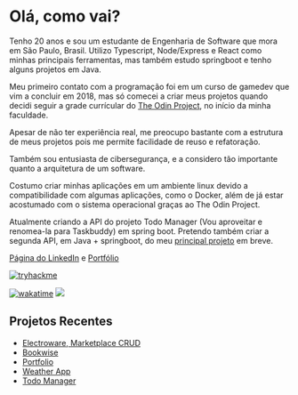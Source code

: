 # Olá, como vai?
Tenho 20 anos e sou um estudante de Engenharia de Software que mora em São Paulo, Brasil. Utilizo Typescript, Node/Express e React como minhas principais ferramentas, mas também estudo springboot e tenho alguns projetos em Java.

Meu primeiro contato com a programação foi em um curso de gamedev que vim a concluir em 2018, mas só comecei a criar meus projetos quando decidi seguir a grade currícular do [The Odin Project](https://www.theodinproject.com/paths/full-stack-javascript), no início da minha faculdade.

Apesar de não ter experiência real, me preocupo bastante com a estrutura de meus projetos pois me permite facilidade de reuso e refatoração.

Também sou entusiasta de cibersegurança, e a considero tão importante quanto a arquitetura de um software.

Costumo criar minhas aplicações em um ambiente linux devido a compatibilidade com algumas aplicações, como o Docker, além de já estar acostumado com o sistema operacional graças ao The Odin Project.

Atualmente criando a API do projeto Todo Manager (Vou aproveitar e renomea-la para Taskbuddy) em spring boot. Pretendo também criar a segunda API, em Java + springboot, do meu [principal projeto](https://github.com/luc-silva/electroware) em breve.


[Página do LinkedIn](https://www.linkedin.com/in/silva-luc/) e [Portfólio](https://luc-silva.github.io/portfolio/) 

[![tryhackme]( https://tryhackme-badges.s3.amazonaws.com/luc.silva.png)](https://tryhackme.com/p/luc.silva)

[![wakatime](https://wakatime.com/badge/user/c1b7afcb-168f-4074-bcff-1c6756fac9a3.svg)](https://wakatime.com/@c1b7afcb-168f-4074-bcff-1c6756fac9a3)
![](https://komarev.com/ghpvc/?username=luc-silva&color=blue)

## Projetos Recentes
- [Electroware, Marketplace CRUD](https://github.com/luc-silva/electroware)
- [Bookwise](https://github.com/luc-silva/bookwise)
- [Portfolio](https://github.com/luc-silva/portfolio)
- [Weather App](https://github.com/luc-silva/weather-app)
- [Todo Manager](https://github.com/luc-silva/to-do)


<!--  
![](https://leetcode.card.workers.dev/luc-silva?theme=auto&font=baloo&extension=null)

[![GitHub Streak](https://streak-stats.demolab.com?user=luc-silva&theme=radical&hide_border=true&date_format=M%20j%5B%2C%20Y%5D&mode=weekly)](https://git.io/streak-stats) ![Top Langs](https://github-readme-stats.vercel.app/api/top-langs/?username=luc-silva&layout=compact&theme=radical)
